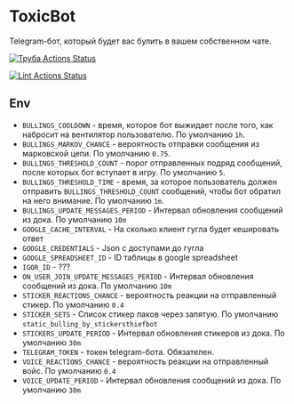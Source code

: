# ToxicBot

Telegram-бот, который будет вас булить в вашем собственном чате.

[![Труба Actions Status](https://github.com/reijo1337/ToxicBot/workflows/Труба/badge.svg)](https://github.com/reijo1337/ToxicBot/actions)

[![Lint Actions Status](https://github.com/reijo1337/ToxicBot/workflows/lint/badge.svg)](https://github.com/reijo1337/ToxicBot/actions)

## Env

* `BULLINGS_COOLDOWN` - время, которое бот выжидает после того, как набросит на вентилятор пользователю. По умолчанию `1h`.
* `BULLINGS_MARKOV_CHANCE` - вероятность отправки сообщения из марковской цепи. По умолчанию `0.75`.
* `BULLINGS_THRESHOLD_COUNT` - порог отправленных подряд сообщений, после которых бот вступает в игру. По умолчанию `5`.
* `BULLINGS_THRESHOLD_TIME` - время, за которое пользователь должен отправить `BULLINGS_THRESHOLD_COUNT` сообщений, чтобы бот обратил на него внимание. По умолчанию `1m`.
* `BULLINGS_UPDATE_MESSAGES_PERIOD` - Интервал обновления сообщений из дока. По умолчанию `10m`
* `GOOGLE_CACHE_INTERVAL` - На сколько клиент гугла будет кешировать ответ
* `GOOGLE_CREDENTIALS` - Json с доступами до гугла 
* `GOOGLE_SPREADSHEET_ID` - ID таблицы в google spreadsheet
* `IGOR_ID` - ???
* `ON_USER_JOIN_UPDATE_MESSAGES_PERIOD` - Интервал обновления сообщений из дока. По умолчанию `10m`
* `STICKER_REACTIONS_CHANCE` - вероятность реакции на отправленный стикер. По умолчанию `0.4`
* `STICKER_SETS` - Список стикер паков через запятую. По умолчанию `static_bulling_by_stickersthiefbot`
* `STICKERS_UPDATE_PERIOD` - Интервал обновления стикеров из дока. По умолчанию `30m`
* `TELEGRAM_TOKEN` - токен telegram-бота. Обязателен.
* `VOICE_REACTIONS_CHANCE` - вероятность реакции на отправленный войс. По умолчанию `0.4`
* `VOICE_UPDATE_PERIOD` - Интервал обновления сообщений из дока. По умолчанию `30m`
